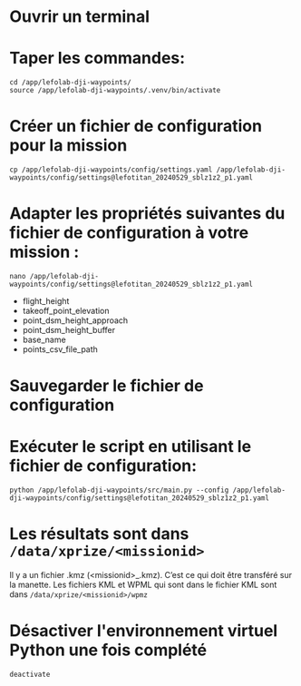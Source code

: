 # Ouvrir un  terminal

# Taper les commandes: 

```
cd /app/lefolab-dji-waypoints/
source /app/lefolab-dji-waypoints/.venv/bin/activate
```

# Créer un fichier de configuration pour la mission

```
cp /app/lefolab-dji-waypoints/config/settings.yaml /app/lefolab-dji-waypoints/config/settings@lefotitan_20240529_sblz1z2_p1.yaml
```

# Adapter les propriétés suivantes du fichier de configuration à votre mission : 

```
nano /app/lefolab-dji-waypoints/config/settings@lefotitan_20240529_sblz1z2_p1.yaml
```

- flight_height
- takeoff_point_elevation
- point_dsm_height_approach
- point_dsm_height_buffer
- base_name
- points_csv_file_path

# Sauvegarder le fichier de configuration

# Exécuter le script en utilisant le fichier de configuration: 

```
python /app/lefolab-dji-waypoints/src/main.py --config /app/lefolab-dji-waypoints/config/settings@lefotitan_20240529_sblz1z2_p1.yaml
```

# Les résultats sont dans `/data/xprize/<missionid­>`

Il y a un fichier .kmz (<missionid­>_<datetime>.kmz). C’est ce qui doit être transféré sur la manette. 
Les fichiers KML et WPML qui sont dans le fichier KML sont dans `/data/xprize/<missionid­>/wpmz`

# Désactiver l'environnement virtuel Python une fois complété

`deactivate`


